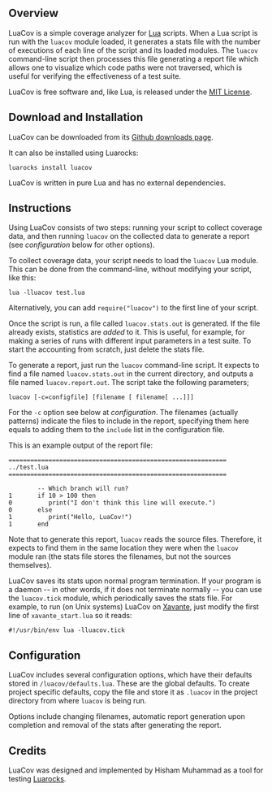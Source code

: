 ## Overview

LuaCov is a simple coverage analyzer for [Lua](http://www.lua.org) scripts.
When a Lua script is run with the `luacov` module loaded, it generates a stats
file with the number of executions of each line of the script and its loaded
modules. The `luacov` command-line script then processes this file generating
a report file which allows one to visualize which code paths were not
traversed, which is useful for verifying the effectiveness of a test suite.

LuaCov is free software and, like Lua, is released under the [MIT
License](http://www.lua.org/license.html).

## Download and Installation

LuaCov can be downloaded from its [Github downloads
page](https://github.com/keplerproject/luacov/releases).

It can also be installed using Luarocks:

    luarocks install luacov

LuaCov is written in pure Lua and has no external dependencies.

## Instructions

Using LuaCov consists of two steps: running your script to collect coverage
data, and then running `luacov` on the collected data to generate a report
(see _configuration_ below for other options).

To collect coverage data, your script needs to load the `luacov` Lua module.
This can be done from the command-line, without modifying your script, like
this:

    lua -lluacov test.lua

Alternatively, you can add `require("luacov")` to the first line of your
script.

Once the script is run, a file called `luacov.stats.out` is generated. If the
file already exists, statistics are _added_ to it. This is useful, for
example, for making a series of runs with different input parameters in a test
suite. To start the accounting from scratch, just delete the stats file.

To generate a report, just run the `luacov` command-line script. It expects to
find a file named `luacov.stats.out` in the current directory, and outputs a
file named `luacov.report.out`. The script take the following parameters;

    luacov [-c=configfile] [filename [ filename[ ...]]]

For the `-c` option see below at _configuration_. The filenames (actually
patterns) indicate the files to include in the report, specifying them here
equals to adding them to the `include` list in the configuration file.

This is an example output of the report file:

    ============================================================
    ../test.lua
    ============================================================

            -- Which branch will run?
    1       if 10 > 100 then
    0          print("I don't think this line will execute.")
    0       else
    1          print("Hello, LuaCov!")
    1       end

Note that to generate this report, `luacov` reads the source files. Therefore,
it expects to find them in the same location they were when the `luacov`
module ran (the stats file stores the filenames, but not the sources
themselves).

LuaCov saves its stats upon normal program termination. If your program is a
daemon -- in other words, if it does not terminate normally -- you can use the
`luacov.tick` module, which periodically saves the stats file. For example, to
run (on Unix systems) LuaCov on
[Xavante](http://www.keplerproject.org/xavante), just modify the first line of
`xavante_start.lua` so it reads:

    #!/usr/bin/env lua -lluacov.tick


## Configuration

LuaCov includes several configuration options, which have their defaults
stored in `/luacov/defaults.lua`. These are the global defaults. To create
project specific defaults, copy the file and store it as `.luacov` in the
project directory from where `luacov` is being run.

Options include changing filenames, automatic report generation upon
completion and removal of the stats after generating the report.

## Credits

LuaCov was designed and implemented by Hisham Muhammad as a tool for testing
[Luarocks](http://www.luarocks.org).
